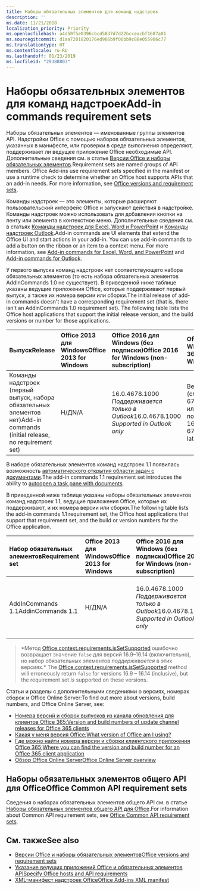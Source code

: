 ```yaml
---
title: Наборы обязательных элементов для команд надстроек
description: ''
ms.date: 11/21/2018
localization_priority: Priority
ms.openlocfilehash: a4d50f5e0396cbcd5837d7d22bcceacbf1687a01
ms.sourcegitcommit: d1aa7201820176ed986b9f00bb9c88e055906c77
ms.translationtype: HT
ms.contentlocale: ru-RU
ms.lasthandoff: 01/23/2019
ms.locfileid: "29388803"
---
```

# <a name="add-in-commands-requirement-sets"></a><span data-ttu-id="79525-102">Наборы обязательных элементов для команд надстроек</span><span class="sxs-lookup"><span data-stu-id="79525-102">Add-in commands requirement sets</span></span>

<span data-ttu-id="79525-p101">Наборы обязательных элементов — именованные группы элементов API. Надстройки Office с помощью наборов обязательных элементов, указанных в манифесте, или проверки в среде выполнения определяют, поддерживает ли ведущее приложение Office необходимые API. Дополнительные сведения см. в статье [Версии Office и наборы обязательных элементов](https://docs.microsoft.com/office/dev/add-ins/develop/office-versions-and-requirement-sets).</span><span class="sxs-lookup"><span data-stu-id="79525-p101">Requirement sets are named groups of API members. Office Add-ins use requirement sets specified in the manifest or use a runtime check to determine whether an Office host supports APIs that an add-in needs. For more information, see [Office versions and requirement sets](https://docs.microsoft.com/office/dev/add-ins/develop/office-versions-and-requirement-sets).</span></span>

<span data-ttu-id="79525-p102">Команды надстроек — это элементы, которые расширяют пользовательский интерфейс Office и запускают действия в надстройке. Команды надстроек можно использовать для добавления кнопки на ленту или элемента в контекстное меню. Дополнительные сведения см. в статьях [Команды надстроек для Excel, Word и PowerPoint](https://docs.microsoft.com/office/dev/add-ins/design/add-in-commands) и [Команды надстроек Outlook](https://docs.microsoft.com/outlook/add-ins/add-in-commands-for-outlook).</span><span class="sxs-lookup"><span data-stu-id="79525-p102">Add-in commands are UI elements that extend the Office UI and start actions in your add-in. You can use add-in commands to add a button on the ribbon or an item to a context menu. For more information, see [Add-in commands for Excel, Word, and PowerPoint](https://docs.microsoft.com/office/dev/add-ins/design/add-in-commands) and [Add-in commands for Outlook](https://docs.microsoft.com/outlook/add-ins/add-in-commands-for-outlook).</span></span>

<span data-ttu-id="79525-p103">У первого выпуска команд надстроек нет соответствующего набора обязательных элементов (то есть набора обязательных элементов AddInCommands 1.0 не существует). В приведенной ниже таблице указаны ведущие приложения Office, которые поддерживают первый выпуск, а также их номера версии или сборки.</span><span class="sxs-lookup"><span data-stu-id="79525-p103">The initial release of add-in commands doesn't have a corresponding requirement set (that is, there isn't an AddinCommands 1.0 requirement set). The following table lists the Office host applications that support the initial release version, and the build versions or number for those applications.</span></span>  

| <span data-ttu-id="79525-111">Выпуск</span><span class="sxs-lookup"><span data-stu-id="79525-111">Release</span></span>   |  <span data-ttu-id="79525-112">Office 2013 для Windows</span><span class="sxs-lookup"><span data-stu-id="79525-112">Office 2013 for Windows</span></span> | <span data-ttu-id="79525-113">Office 2016 для Windows (без подписки)</span><span class="sxs-lookup"><span data-stu-id="79525-113">Office 2016 for Windows (non-subscription)</span></span> | <span data-ttu-id="79525-114">Office 365 для Windows</span><span class="sxs-lookup"><span data-stu-id="79525-114">Office 365 for Windows</span></span>   |  <span data-ttu-id="79525-115">Office 365 для iPad</span><span class="sxs-lookup"><span data-stu-id="79525-115">Office 365 for iPad</span></span>  |  <span data-ttu-id="79525-116">Office 365 для Mac</span><span class="sxs-lookup"><span data-stu-id="79525-116">Office 365 for Mac</span></span>  | <span data-ttu-id="79525-117">Office Online</span><span class="sxs-lookup"><span data-stu-id="79525-117">Office Online</span></span>  |  
|:-----|:-----|:-----|:-----|:-----|:-----|:-----|
| <span data-ttu-id="79525-118">Команды надстроек (первый выпуск, набора обязательных элементов нет)</span><span class="sxs-lookup"><span data-stu-id="79525-118">Add-in commands (initial release, no requirement set)</span></span> | <span data-ttu-id="79525-119">Н/Д</span><span class="sxs-lookup"><span data-stu-id="79525-119">N/A</span></span> | <span data-ttu-id="79525-120">16.0.4678.1000 *Поддерживается только в Outlook*</span><span class="sxs-lookup"><span data-stu-id="79525-120">16.0.4678.1000 *Supported in Outlook only*</span></span> |<span data-ttu-id="79525-121">Версия 1603 (сборка 6769.0000) или более поздняя</span><span class="sxs-lookup"><span data-stu-id="79525-121">Version 1603 (Build 6769.0000) or later</span></span> | <span data-ttu-id="79525-122">Н/Д</span><span class="sxs-lookup"><span data-stu-id="79525-122">N/A</span></span> | <span data-ttu-id="79525-123">15.33 или более поздняя версия</span><span class="sxs-lookup"><span data-stu-id="79525-123">15.33 or later</span></span>| <span data-ttu-id="79525-124">Январь 2016 г.</span><span class="sxs-lookup"><span data-stu-id="79525-124">January 2016</span></span> |

<span data-ttu-id="79525-125">В наборе обязательных элементов команд надстроек 1.1 появилась возможность [автоматического открытия области задач с документами](https://docs.microsoft.com/office/dev/add-ins/develop/automatically-open-a-task-pane-with-a-document).</span><span class="sxs-lookup"><span data-stu-id="79525-125">The add-in commands 1.1 requirement set introduces the ability to [autoopen a task pane with documents](https://docs.microsoft.com/office/dev/add-ins/develop/automatically-open-a-task-pane-with-a-document).</span></span>

<span data-ttu-id="79525-126">В приведенной ниже таблице указаны наборы обязательных элементов команд надстроек 1.1, ведущие приложения Office, которые их поддерживают, и их номера версии или сборки.</span><span class="sxs-lookup"><span data-stu-id="79525-126">The following table lists the add-in commands 1.1 requirement set, the Office host applications that support that requirement set, and the build or version numbers for the Office application.</span></span> 

|  <span data-ttu-id="79525-127">Набор обязательных элементов</span><span class="sxs-lookup"><span data-stu-id="79525-127">Requirement set</span></span>  |  <span data-ttu-id="79525-128">Office 2013 для Windows</span><span class="sxs-lookup"><span data-stu-id="79525-128">Office 2013 for Windows</span></span> | <span data-ttu-id="79525-129">Office 2016 для Windows (без подписки)</span><span class="sxs-lookup"><span data-stu-id="79525-129">Office 2016 for Windows (non-subscription)</span></span> | <span data-ttu-id="79525-130">Office 365 для Windows</span><span class="sxs-lookup"><span data-stu-id="79525-130">Office 365 for Windows</span></span>   |  <span data-ttu-id="79525-131">Office 365 для iPad</span><span class="sxs-lookup"><span data-stu-id="79525-131">Office 365 for iPad</span></span>  |  <span data-ttu-id="79525-132">Office 365 для Mac</span><span class="sxs-lookup"><span data-stu-id="79525-132">Office 365 for Mac</span></span>  | <span data-ttu-id="79525-133">Office Online</span><span class="sxs-lookup"><span data-stu-id="79525-133">Office Online</span></span>  |  
|:-----|:-----|:-----|:-----|:-----|:-----|:-----|
| <span data-ttu-id="79525-134">AddInCommands 1.1</span><span class="sxs-lookup"><span data-stu-id="79525-134">AddinCommands 1.1</span></span>  | <span data-ttu-id="79525-135">Н/Д</span><span class="sxs-lookup"><span data-stu-id="79525-135">N/A</span></span> | <span data-ttu-id="79525-136">16.0.4678.1000 *Поддерживается только в Outlook*</span><span class="sxs-lookup"><span data-stu-id="79525-136">16.0.4678.1000 *Supported in Outlook only*</span></span>  | <span data-ttu-id="79525-137">Версия 1705 (сборка 8121.1000) или более поздняя</span><span class="sxs-lookup"><span data-stu-id="79525-137">Version 1705 (Build 8121.1000) or later</span></span> | <span data-ttu-id="79525-138">Н/Д</span><span class="sxs-lookup"><span data-stu-id="79525-138">N/A</span></span> | <span data-ttu-id="79525-139">15.34 или более поздняя версия\*</span><span class="sxs-lookup"><span data-stu-id="79525-139">15.34 or later\*</span></span>| <span data-ttu-id="79525-140">Май 2017 г.</span><span class="sxs-lookup"><span data-stu-id="79525-140">May 2017</span></span> |

><span data-ttu-id="79525-141">\*Метод [Office.context.requirements.isSetSupported](https://docs.microsoft.com/javascript/api/office/office.requirementsetsupport#issetsupported-name--minversion-) ошибочно возвращает значение `false` для версий 16.9&ndash;16.14 (включительно), но набор обязательных элементов *поддерживается* в этих версиях.</span><span class="sxs-lookup"><span data-stu-id="79525-141">\* The [Office.context.requirements.isSetSupported](https://docs.microsoft.com/javascript/api/office/office.requirementsetsupport#issetsupported-name--minversion-) method will erroneously return `false` for versions 16.9 &ndash; 16.14 (inclusive), but the requirement set *is* supported on these versions.</span></span>

<span data-ttu-id="79525-142">Статьи и разделы с дополнительными сведениями о версиях, номерах сборок и Office Online Server:</span><span class="sxs-lookup"><span data-stu-id="79525-142">To find out more about versions, build numbers, and Office Online Server, see:</span></span>

- <span data-ttu-id="79525-143">[Номера версий и сборок выпусков из канала обновления для клиентов Office 365](https://support.office.com/article/version-and-build-numbers-of-update-channel-releases-ae942449-1fca-4484-898b-a933ea23def7);</span><span class="sxs-lookup"><span data-stu-id="79525-143">[Version and build numbers of update channel releases for Office 365 clients](https://support.office.com/article/version-and-build-numbers-of-update-channel-releases-ae942449-1fca-4484-898b-a933ea23def7)</span></span>
- <span data-ttu-id="79525-144">[Какая у меня версия Office](https://support.office.com/article/What-version-of-Office-am-I-using-932788b8-a3ce-44bf-bb09-e334518b8b19);</span><span class="sxs-lookup"><span data-stu-id="79525-144">[What version of Office am I using?](https://support.office.com/article/What-version-of-Office-am-I-using-932788b8-a3ce-44bf-bb09-e334518b8b19)</span></span>
- <span data-ttu-id="79525-145">[Где можно найти номера версии и сборки клиентского приложения Office 365](https://support.office.com/article/version-and-build-numbers-of-update-channel-releases-ae942449-1fca-4484-898b-a933ea23def7);</span><span class="sxs-lookup"><span data-stu-id="79525-145">[Where you can find the version and build number for an Office 365 client application](https://support.office.com/article/version-and-build-numbers-of-update-channel-releases-ae942449-1fca-4484-898b-a933ea23def7)</span></span>
- [<span data-ttu-id="79525-146">Обзор Office Online Server</span><span class="sxs-lookup"><span data-stu-id="79525-146">Office Online Server overview</span></span>](https://docs.microsoft.com/officeonlineserver/office-online-server-overview)

## <a name="office-common-api-requirement-sets"></a><span data-ttu-id="79525-147">Наборы обязательных элементов общего API для Office</span><span class="sxs-lookup"><span data-stu-id="79525-147">Office Common API requirement sets</span></span>

<span data-ttu-id="79525-148">Сведения о наборах обязательных элементов общего API см. в статье [Наборы обязательных элементов общего API для Office](office-add-in-requirement-sets.md).</span><span class="sxs-lookup"><span data-stu-id="79525-148">For information about Common API requirement sets, see [Office Common API requirement sets](office-add-in-requirement-sets.md).</span></span>

## <a name="see-also"></a><span data-ttu-id="79525-149">См. также</span><span class="sxs-lookup"><span data-stu-id="79525-149">See also</span></span>

- [<span data-ttu-id="79525-150">Версии Office и наборы обязательных элементов</span><span class="sxs-lookup"><span data-stu-id="79525-150">Office versions and requirement sets</span></span>](https://docs.microsoft.com/office/dev/add-ins/develop/office-versions-and-requirement-sets)
- [<span data-ttu-id="79525-151">Указание ведущих приложений Office и обязательных элементов API</span><span class="sxs-lookup"><span data-stu-id="79525-151">Specify Office hosts and API requirements</span></span>](https://docs.microsoft.com/office/dev/add-ins/develop/specify-office-hosts-and-api-requirements)
- [<span data-ttu-id="79525-152">XML-манифест надстроек Office</span><span class="sxs-lookup"><span data-stu-id="79525-152">Office Add-ins XML manifest</span></span>](https://docs.microsoft.com/office/dev/add-ins/develop/add-in-manifests)
